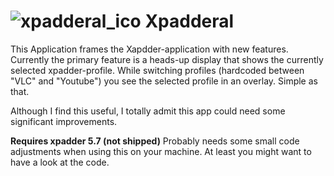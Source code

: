 # ![xpadderal_ico](https://user-images.githubusercontent.com/5656573/126869474-a90509c2-c519-4d54-89bb-19bcedd6c42d.png) Xpadderal

This Application frames the Xapdder-application with new features.
Currently the primary feature is a heads-up display that shows the currently selected xpadder-profile. While switching profiles (hardcoded between "VLC" and "Youtube") you see the selected profile in an overlay. Simple as that.

Although I find this useful, I totally admit this app could need some significant improvements.

**Requires xpadder 5.7 (not shipped)**
Probably needs some small code adjustments when using this on your machine. At least you might want to have a look at the code.
